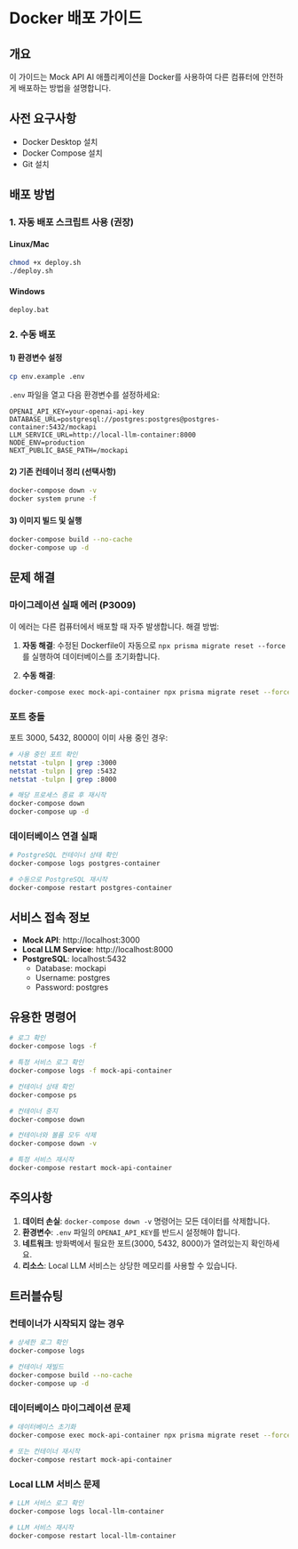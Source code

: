 # Docker 배포 가이드

## 개요

이 가이드는 Mock API AI 애플리케이션을 Docker를 사용하여 다른 컴퓨터에 안전하게 배포하는 방법을 설명합니다.

## 사전 요구사항

- Docker Desktop 설치
- Docker Compose 설치
- Git 설치

## 배포 방법

### 1. 자동 배포 스크립트 사용 (권장)

#### Linux/Mac

```bash
chmod +x deploy.sh
./deploy.sh
```

#### Windows

```cmd
deploy.bat
```

### 2. 수동 배포

#### 1) 환경변수 설정

```bash
cp env.example .env
```

`.env` 파일을 열고 다음 환경변수를 설정하세요:

```env
OPENAI_API_KEY=your-openai-api-key
DATABASE_URL=postgresql://postgres:postgres@postgres-container:5432/mockapi
LLM_SERVICE_URL=http://local-llm-container:8000
NODE_ENV=production
NEXT_PUBLIC_BASE_PATH=/mockapi
```

#### 2) 기존 컨테이너 정리 (선택사항)

```bash
docker-compose down -v
docker system prune -f
```

#### 3) 이미지 빌드 및 실행

```bash
docker-compose build --no-cache
docker-compose up -d
```

## 문제 해결

### 마이그레이션 실패 에러 (P3009)

이 에러는 다른 컴퓨터에서 배포할 때 자주 발생합니다. 해결 방법:

1. **자동 해결**: 수정된 Dockerfile이 자동으로 `npx prisma migrate reset --force`를 실행하여 데이터베이스를 초기화합니다.

2. **수동 해결**:

```bash
docker-compose exec mock-api-container npx prisma migrate reset --force
```

### 포트 충돌

포트 3000, 5432, 8000이 이미 사용 중인 경우:

```bash
# 사용 중인 포트 확인
netstat -tulpn | grep :3000
netstat -tulpn | grep :5432
netstat -tulpn | grep :8000

# 해당 프로세스 종료 후 재시작
docker-compose down
docker-compose up -d
```

### 데이터베이스 연결 실패

```bash
# PostgreSQL 컨테이너 상태 확인
docker-compose logs postgres-container

# 수동으로 PostgreSQL 재시작
docker-compose restart postgres-container
```

## 서비스 접속 정보

- **Mock API**: http://localhost:3000
- **Local LLM Service**: http://localhost:8000
- **PostgreSQL**: localhost:5432
  - Database: mockapi
  - Username: postgres
  - Password: postgres

## 유용한 명령어

```bash
# 로그 확인
docker-compose logs -f

# 특정 서비스 로그 확인
docker-compose logs -f mock-api-container

# 컨테이너 상태 확인
docker-compose ps

# 컨테이너 중지
docker-compose down

# 컨테이너와 볼륨 모두 삭제
docker-compose down -v

# 특정 서비스 재시작
docker-compose restart mock-api-container
```

## 주의사항

1. **데이터 손실**: `docker-compose down -v` 명령어는 모든 데이터를 삭제합니다.
2. **환경변수**: `.env` 파일의 `OPENAI_API_KEY`를 반드시 설정해야 합니다.
3. **네트워크**: 방화벽에서 필요한 포트(3000, 5432, 8000)가 열려있는지 확인하세요.
4. **리소스**: Local LLM 서비스는 상당한 메모리를 사용할 수 있습니다.

## 트러블슈팅

### 컨테이너가 시작되지 않는 경우

```bash
# 상세한 로그 확인
docker-compose logs

# 컨테이너 재빌드
docker-compose build --no-cache
docker-compose up -d
```

### 데이터베이스 마이그레이션 문제

```bash
# 데이터베이스 초기화
docker-compose exec mock-api-container npx prisma migrate reset --force

# 또는 컨테이너 재시작
docker-compose restart mock-api-container
```

### Local LLM 서비스 문제

```bash
# LLM 서비스 로그 확인
docker-compose logs local-llm-container

# LLM 서비스 재시작
docker-compose restart local-llm-container
```
